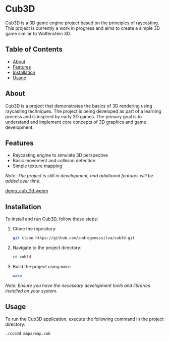 # Cub3D

Cub3D is a 3D game engine project based on the principles of raycasting. This project is currently a work in progress and aims to create a simple 3D game similar to Wolfenstein 3D.

## Table of Contents

- [About](#about)
- [Features](#features)
- [Installation](#installation)
- [Usage](#usage)

## About

Cub3D is a project that demonstrates the basics of 3D rendering using raycasting techniques. The project is being developed as part of a learning process and is inspired by early 3D games. The primary goal is to understand and implement core concepts of 3D graphics and game development.

## Features

- Raycasting engine to simulate 3D perspective
- Basic movement and collision detection
- Simple texture mapping

*Note: The project is still in development, and additional features will be added over time.*

[demo_cub_3d.webm](https://github.com/AndreGomesSilva/Cub3D/assets/59901704/61f917ec-d731-4785-a267-1907a1806388)

## Installation

To install and run Cub3D, follow these steps:

1. Clone the repository:
    ```bash
    git clone https://github.com/andregomessilva/cub3d.git
    ```
2. Navigate to the project directory:
    ```bash
    cd cub3d
    ```
3. Build the project using `make`:
    ```bash
    make
    ```

*Note: Ensure you have the necessary development tools and libraries installed on your system.*

## Usage

To run the Cub3D application, execute the following command in the project directory:

```bash
./cub3d maps/map.cub
